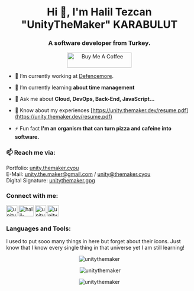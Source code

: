 <h1 align="center">Hi 👋, I'm Halil Tezcan "UnityTheMaker" KARABULUT</h1>
<h3 align="center">A software developer from Turkey.</h3>

<p align="center"><a href="https://www.buymeacoffee.com/unitythemaker" target="_blank"><img src="https://cdn.buymeacoffee.com/buttons/default-orange.png" alt="Buy Me A Coffee" height="41" width="174"></a></p>

- 🔭 I’m currently working at [Defencemore](https://defencemore.com).

- 🌱 I’m currently learning **about time management**

- 💬 Ask me about **Cloud, DevOps, Back-End, JavaScript...**

- 📄 Know about my experiences [https://unity.themaker.dev/resume.pdf](https://unity.themaker.dev/resume.pdf)

- ⚡ Fun fact **I'm an organism that can turn pizza and cafeine into software.**

### 📫 Reach me via:
Portfolio: <a href="https://unity.themaker.dev/">unity.themaker.cyou</a><br />
E-Mail: unity.the.maker@gmail.com / unity@themaker.cyou<br/>
Digital Signature: <a href="https://github.com/unitythemaker.gpg">unitythemaker.gpg</a><br />
<!-- Matrix: <a href="https://matrix.to/#/@themaker:unitythemaker.cyou">@themaker:unitythemaker.cyou</a><br /> -->

<h3 align="left">Connect with me:</h3>
<p align="left">
<a href="https://twitter.com/unitythemaker" target="blank">
 <img align="center" src="https://raw.githubusercontent.com/rahuldkjain/github-profile-readme-generator/master/src/images/icons/Social/twitter.svg" alt="unitythemaker" height="30" width="30" /> 
  </a>
<a href="https://linkedin.com/in/halil-tezcan-karabulut-276a841b6" target="blank"><img align="center" src="https://raw.githubusercontent.com/rahuldkjain/github-profile-readme-generator/master/src/images/icons/Social/linked-in-alt.svg" alt="halil-tezcan-karabulut-276a841b6" height="30" width="40" /></a>
<a href="https://fiverr.com/unitythemaker" target="blank">
 <img align="center" src="https://user-images.githubusercontent.com/83316880/156583341-aad78cac-e099-49f6-bc65-6e2dfab8b654.png" alt="unitythemaker" height="30" width="30" /> 
  </a>
<a href="https://instagram.com/unitythemaker" target="blank">
 <img align="center" src="https://raw.githubusercontent.com/rahuldkjain/github-profile-readme-generator/master/src/images/icons/Social/instagram.svg" alt="unitythemaker" height="30" width="30" /> 
  </a>
</p>

<h3 align="left">Languages and Tools:</h3>
<p>I used to put sooo many things in here but forget about their icons. Just know that I know every single thing in that universe yet I am still learning!</p>

<p align="center"><img src="https://github-readme-stats.vercel.app/api/top-langs/?username=unitythemaker&layout=compact&theme=tokyonight&hide=html,scss,css" alt="unitythemaker" /></p>

<p align="center">&nbsp;<img src="https://github-readme-stats.vercel.app/api?username=unitythemaker&count_private=true&show_icons=true&theme=tokyonight" alt="unitythemaker" /></p>

<p align="center"> <img src="https://komarev.com/ghpvc/?username=unitythemaker&label=Profile%20views&color=ff4100&style=flat" alt="unitythemaker" /> </p>
